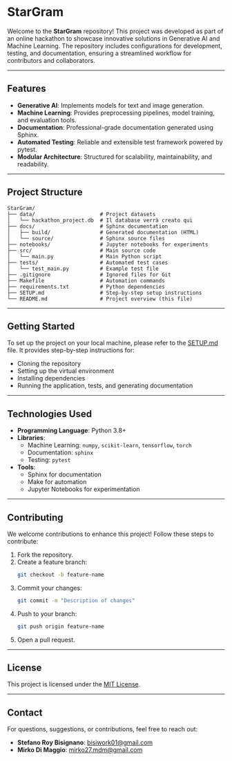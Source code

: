 # StarGram

Welcome to the **StarGram** repository! This project was developed as part of an online hackathon to showcase innovative solutions in Generative AI and Machine Learning. The repository includes configurations for development, testing, and documentation, ensuring a streamlined workflow for contributors and collaborators.

---

## **Features**

- **Generative AI**: Implements models for text and image generation.
- **Machine Learning**: Provides preprocessing pipelines, model training, and evaluation tools.
- **Documentation**: Professional-grade documentation generated using Sphinx.
- **Automated Testing**: Reliable and extensible test framework powered by pytest.
- **Modular Architecture**: Structured for scalability, maintainability, and readability.

---

## **Project Structure**

```
StarGram/
├── data/                     # Project datasets
│   └── hackathon_project.db  # Il database verrà creato qui
├── docs/                     # Sphinx documentation
│   ├── build/                # Generated documentation (HTML)
│   └── source/               # Sphinx source files
├── notebooks/                # Jupyter notebooks for experiments
├── src/                      # Main source code
│   └── main.py               # Main Python script
├── tests/                    # Automated test cases
│   └── test_main.py          # Example test file
├── .gitignore                # Ignored files for Git
├── Makefile                  # Automation commands
├── requirements.txt          # Python dependencies
├── SETUP.md                  # Step-by-step setup instructions
└── README.md                 # Project overview (this file)
```

---

## **Getting Started**

To set up the project on your local machine, please refer to the [SETUP.md](SETUP.md) file. It provides step-by-step instructions for:

- Cloning the repository
- Setting up the virtual environment
- Installing dependencies
- Running the application, tests, and generating documentation

---

## **Technologies Used**

- **Programming Language**: Python 3.8+
- **Libraries**:
  - Machine Learning: `numpy`, `scikit-learn`, `tensorflow`, `torch`
  - Documentation: `sphinx`
  - Testing: `pytest`
- **Tools**:
  - Sphinx for documentation
  - Make for automation
  - Jupyter Notebooks for experimentation

---

## **Contributing**

We welcome contributions to enhance this project! Follow these steps to contribute:

1. Fork the repository.
2. Create a feature branch:
   ```bash
   git checkout -b feature-name
   ```
3. Commit your changes:
   ```bash
   git commit -m "Description of changes"
   ```
4. Push to your branch:
   ```bash
   git push origin feature-name
   ```
5. Open a pull request.

---

## **License**

This project is licensed under the [MIT License](LICENSE).

---

## **Contact**

For questions, suggestions, or contributions, feel free to reach out:

- **Stefano Roy Bisignano**: bisiwork01@gmail.com  
- **Mirko Di Maggio**: mirko27.mdm@gmail.com
